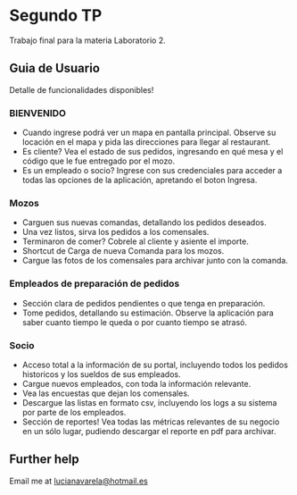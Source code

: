 # Segundo TP

Trabajo final para la materia Laboratorio 2.

## Guia de Usuario

Detalle de funcionalidades disponibles!

### BIENVENIDO
 - Cuando ingrese podrá ver un mapa en pantalla principal. Observe su locación en el mapa y pida las direcciones para llegar al restaurant.
 - Es cliente? Vea el estado de sus pedidos, ingresando en qué mesa y el código que le fue entregado por el mozo.
 - Es un empleado o socio? Ingrese con sus credenciales para acceder a todas las opciones de la aplicación, apretando el boton Ingresa.
  
### Mozos
 - Carguen sus nuevas comandas, detallando los pedidos deseados.
 - Una vez listos, sirva los pedidos a los comensales.
 - Terminaron de comer? Cobrele al cliente y asiente el importe.
 - Shortcut de Carga de nueva Comanda para los mozos.
 - Cargue las fotos de los comensales para archivar junto con la comanda.
  
### Empleados de preparación de pedidos
  - Sección clara de pedidos pendientes o que tenga en preparación.
  - Tome pedidos, detallando su estimación. Observe la aplicación para saber cuanto tiempo le queda o por cuanto tiempo se atrasó.
  
### Socio
  - Acceso total a la información de su portal, incluyendo todos los pedidos historicos y los sueldos de sus empleados.
  - Cargue nuevos empleados, con toda la información relevante.
  - Vea las encuestas que dejan los comensales.
  - Descargue las listas en formato csv, incluyendo los logs a su sistema por parte de los empleados.
  - Sección de reportes! Vea todas las métricas relevantes de su negocio en un sólo lugar, pudiendo descargar el reporte en pdf para archivar.
  

## Further help

Email me at lucianavarela@hotmail.es

